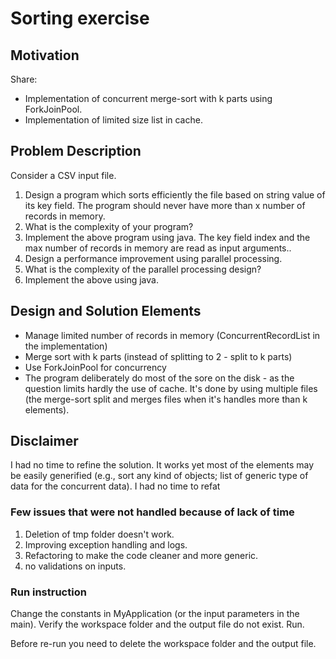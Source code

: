 # Sorting exercise
## Motivation

Share:
* Implementation of concurrent merge-sort with k parts using ForkJoinPool. 
* Implementation of limited size list in cache.

## Problem Description
Consider a CSV input file.
1. Design a program which sorts efficiently the file based on string value of its key field. The program should never have more than x number of records in memory.
2. What is the complexity of your program?
3. Implement the above program using java. The key field index and the max number of records in memory are read as input arguments..
4. Design a performance improvement using parallel processing.
5. What is the complexity of the parallel processing design?
6. Implement the above using java.

## Design and Solution Elements
* Manage limited number of records in memory (ConcurrentRecordList in the implementation)
* Merge sort with k parts (instead of splitting to 2 - split to k parts)
* Use ForkJoinPool for concurrency
* The program deliberately do most of the sore on the disk - as the question limits hardly the use of cache. It's done by using multiple files (the merge-sort split and merges files when it's handles more than k elements).

## Disclaimer
I had no time to refine the solution. It works yet most of the elements may be easily generified (e.g., sort any kind of objects; list of generic type of data for the concurrent data).
I had no time to refat

### Few issues that were not handled because of lack of time
1. Deletion of tmp folder doesn't work.
2. Improving exception handling and logs.
3. Refactoring to make the code cleaner and more generic.
4. no validations on inputs.

### Run instruction
Change the constants in MyApplication (or the input parameters in the main).
Verify the workspace folder and the output file do not exist.
Run.

Before re-run you need to delete the workspace folder and the output file.
